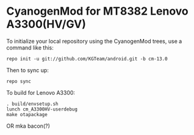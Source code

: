 CyanogenMod for MT8382 Lenovo A3300(HV/GV)
===========
To initialize your local repository using the CyanogenMod trees, use a command like this:

    repo init -u git://github.com/KGTeam/android.git -b cm-13.0

Then to sync up:

    repo sync

To build for Lenovo A3300:
    
    . build/envsetup.sh
    lunch cm_A3300HV-userdebug
    make otapackage 
    
OR
    mka bacon(?)
